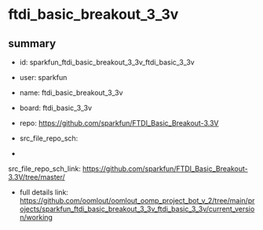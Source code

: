 # ftdi_basic_breakout_3_3v
 
## summary 
* id: sparkfun_ftdi_basic_breakout_3_3v_ftdi_basic_3_3v
* user: sparkfun
* name: ftdi_basic_breakout_3_3v
* board: ftdi_basic_3_3v
* repo: https://github.com/sparkfun/FTDI_Basic_Breakout-3.3V



* src_file_repo_sch: 
*
 src_file_repo_sch_link: https://github.com/sparkfun/FTDI_Basic_Breakout-3.3V/tree/master/
* full details link: https://github.com/oomlout/oomlout_oomp_project_bot_v_2/tree/main/projects/sparkfun_ftdi_basic_breakout_3_3v_ftdi_basic_3_3v/current_version/working  






